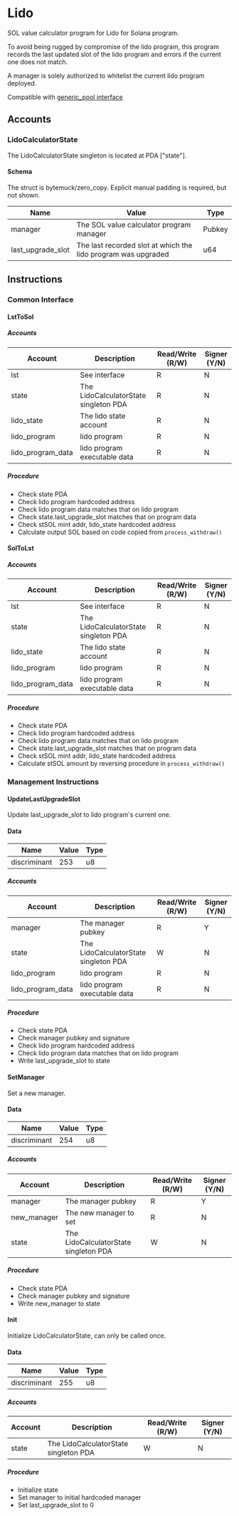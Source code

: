 # Lido

SOL value calculator program for Lido for Solana program.

To avoid being rugged by compromise of the lido program, this program records the last updated slot of the lido program and errors if the current one does not match.

A manager is solely authorized to whitelist the current lido program deployed.

Compatible with [generic_pool interface](./generic_pool.md)

## Accounts

### LidoCalculatorState

The LidoCalculatorState singleton is located at PDA ["state"].

#### Schema

The struct is bytemuck/zero_copy. Explicit manual padding is required, but not shown.

| Name              | Value                                                         | Type   |
| ----------------- | ------------------------------------------------------------- | ------ |
| manager           | The SOL value calculator program manager                      | Pubkey |
| last_upgrade_slot | The last recorded slot at which the lido program was upgraded | u64    |

## Instructions

### Common Interface

#### LstToSol

##### Accounts

| Account           | Description                           | Read/Write (R/W) | Signer (Y/N) |
| ----------------- | ------------------------------------- | ---------------- | ------------ |
| lst               | See interface                         | R                | N            |
| state             | The LidoCalculatorState singleton PDA | R                | N            |
| lido_state        | The lido state account                | R                | N            |
| lido_program      | lido program                          | R                | N            |
| lido_program_data | lido program executable data          | R                | N            |

##### Procedure

- Check state PDA
- Check lido program hardcoded address
- Check lido program data matches that on lido program
- Check state.last_upgrade_slot matches that on program data
- Check stSOL mint addr, lido_state hardcoded address
- Calculate output SOL based on code copied from `process_withdraw()`

#### SolToLst

##### Accounts

| Account           | Description                           | Read/Write (R/W) | Signer (Y/N) |
| ----------------- | ------------------------------------- | ---------------- | ------------ |
| lst               | See interface                         | R                | N            |
| state             | The LidoCalculatorState singleton PDA | R                | N            |
| lido_state        | The lido state account                | R                | N            |
| lido_program      | lido program                          | R                | N            |
| lido_program_data | lido program executable data          | R                | N            |

##### Procedure

- Check state PDA
- Check lido program hardcoded address
- Check lido program data matches that on lido program
- Check state.last_upgrade_slot matches that on program data
- Check stSOL mint addr, lido_state hardcoded address
- Calculate stSOL amount by reversing procedure in `process_withdraw()`

### Management Instructions

#### UpdateLastUpgradeSlot

Update last_upgrade_slot to lido program's current one.

#### Data

| Name         | Value | Type |
| ------------ | ----- | ---- |
| discriminant | 253   | u8   |

##### Accounts

| Account           | Description                           | Read/Write (R/W) | Signer (Y/N) |
| ----------------- | ------------------------------------- | ---------------- | ------------ |
| manager           | The manager pubkey                    | R                | Y            |
| state             | The LidoCalculatorState singleton PDA | W                | N            |
| lido_program      | lido program                          | R                | N            |
| lido_program_data | lido program executable data          | R                | N            |

##### Procedure

- Check state PDA
- Check manager pubkey and signature
- Check lido program hardcoded address
- Check lido program data matches that on lido program
- Write last_upgrade_slot to state

#### SetManager

Set a new manager.

#### Data

| Name         | Value | Type |
| ------------ | ----- | ---- |
| discriminant | 254   | u8   |

##### Accounts

| Account     | Description                           | Read/Write (R/W) | Signer (Y/N) |
| ----------- | ------------------------------------- | ---------------- | ------------ |
| manager     | The manager pubkey                    | R                | Y            |
| new_manager | The new manager to set                | R                | N            |
| state       | The LidoCalculatorState singleton PDA | W                | N            |

##### Procedure

- Check state PDA
- Check manager pubkey and signature
- Write new_manager to state

#### Init

Initialize LidoCalculatorState, can only be called once.

#### Data

| Name         | Value | Type |
| ------------ | ----- | ---- |
| discriminant | 255   | u8   |

##### Accounts

| Account | Description                           | Read/Write (R/W) | Signer (Y/N) |
| ------- | ------------------------------------- | ---------------- | ------------ |
| state   | The LidoCalculatorState singleton PDA | W                | N            |

##### Procedure

- Initialize state
- Set manager to initial hardcoded manager
- Set last_upgrade_slot to 0
